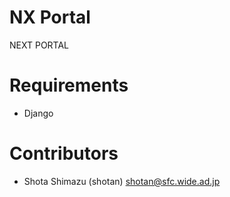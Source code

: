 # NX Portal 

NEXT PORTAL


# Requirements

- Django


# Contributors

- Shota Shimazu (shotan) shotan@sfc.wide.ad.jp
